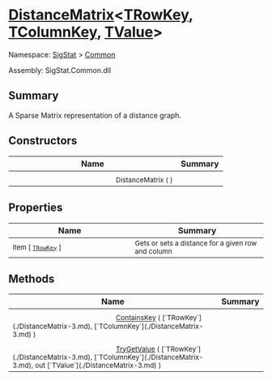 # [DistanceMatrix](./DistanceMatrix-3.md)\<[TRowKey](./DistanceMatrix-3.md), [TColumnKey](./DistanceMatrix-3.md), [TValue](./DistanceMatrix-3.md)>

Namespace: [SigStat]() > [Common](./README.md)

Assembly: SigStat.Common.dll

## Summary
A Sparse Matrix representation of a distance graph.

## Constructors

| Name | Summary | 
| --- | --- | 
| <img width=200/> <sub>DistanceMatrix (  )</sub>| <sub></sub>| <br>


## Properties

| Name | Summary | 
| --- | --- | 
| <img width=200/> <sub>Item [ [`TRowKey`](./DistanceMatrix-3.md) ]</sub>| <sub>Gets or sets a distance for a given row and column</sub>| <br>


## Methods

| Name | Summary | 
| --- | --- | 
| <img width=200/> <sub>[ContainsKey](./Methods/DistanceMatrix`3-100663394.md) ( [`TRowKey`](./DistanceMatrix-3.md), [`TColumnKey`](./DistanceMatrix-3.md) )</sub>| <sub></sub>| <br>
| <img width=200/> <sub>[TryGetValue](./Methods/DistanceMatrix`3-100663393.md) ( [`TRowKey`](./DistanceMatrix-3.md), [`TColumnKey`](./DistanceMatrix-3.md), out [`TValue`](./DistanceMatrix-3.md) )</sub>| <sub></sub>| <br>


